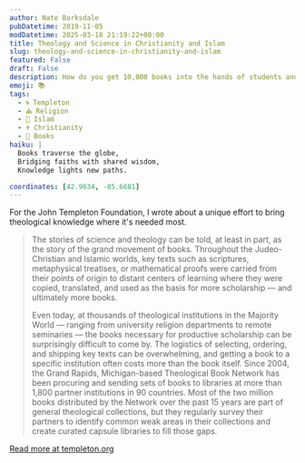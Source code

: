 ```yaml
---
author: Nate Barksdale
pubDatetime: 2019-11-05
modDatetime: 2025-03-18 21:19:22+00:00
title: Theology and Science in Christianity and Islam
slug: theology-and-science-in-christianity-and-islam
featured: False
draft: False
description: How do you get 10,000 books into the hands of students and scholars in dozens of countries? Logistics, logistics, logistics.
emoji: 📚
tags:
  - 🌀 Templeton
  - ⛪ Religion
  - 🌙 Islam
  - ✝️ Christianity
  - 📖 Books
haiku: |
  Books traverse the globe,  
  Bridging faiths with shared wisdom,  
  Knowledge lights new paths.

coordinates: [42.9634, -85.6681]
---
```


For the John Templeton Foundation, I wrote about a unique effort to bring theological knowledge where it's needed most.

> The stories of science and theology can be told, at least in part, as the story of the grand movement of books. Throughout the Judeo-Christian and Islamic worlds, key texts such as scriptures, metaphysical treatises, or mathematical proofs were carried from their points of origin to distant centers of learning where they were copied, translated, and used as the basis for more scholarship — and ultimately more books.
>
> Even today, at thousands of theological institutions in the Majority World — ranging from university religion departments to remote seminaries — the books necessary for productive scholarship can be surprisingly difficult to come by. The logistics of selecting, ordering, and shipping key texts can be overwhelming, and getting a book to a specific institution often costs more than the book itself. Since 2004, the Grand Rapids, Michigan-based Theological Book Network has been procuring and sending sets of books to libraries at more than 1,800 partner institutions in 90 countries. Most of the two million books distributed by the Network over the past 15 years are part of general theological collections, but they regularly survey their partners to identify common weak areas in their collections and create curated capsule libraries to fill those gaps.

[Read more at templeton.org](https://www.templeton.org/grant/theology-and-science-in-christianity-and-islam-building-capacity-for-interreligious-engagement-in-the-majority-world)
